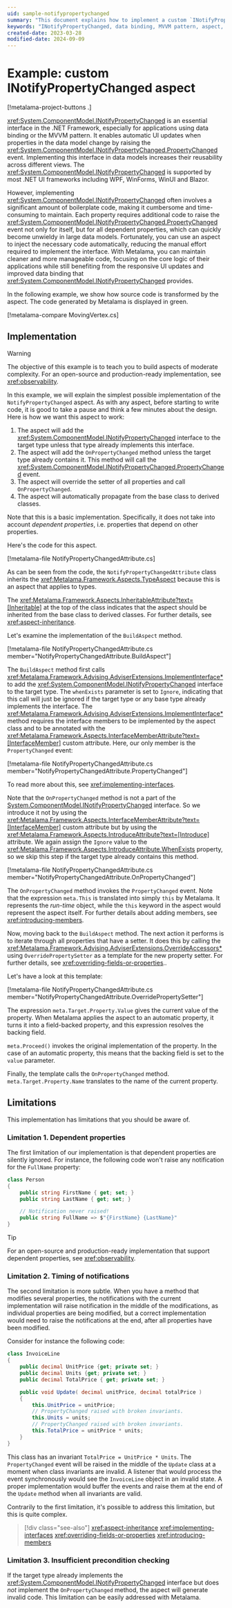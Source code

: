 ```yaml
---
uid: sample-notifypropertychanged
summary: "This document explains how to implement a custom `INotifyPropertyChanged` aspect using Metalama to reduce boilerplate code in .NET applications, highlighting its implementation and limitations."
keywords: "INotifyPropertyChanged, data binding, MVVM pattern, aspect,  PropertyChanged event"
created-date: 2023-03-28
modified-date: 2024-09-09
---
```


# Example: custom INotifyPropertyChanged aspect

[!metalama-project-buttons .]

<xref:System.ComponentModel.INotifyPropertyChanged> is an essential interface in the .NET Framework, especially for
applications using data binding or the MVVM pattern. It enables automatic UI updates when properties in the data model
change by raising the <xref:System.ComponentModel.INotifyPropertyChanged.PropertyChanged> event. Implementing this
interface in data models increases their reusability across different views.
The <xref:System.ComponentModel.INotifyPropertyChanged> is supported by most .NET UI frameworks including WPF, WinForms,
WinUI and Blazor.

However, implementing <xref:System.ComponentModel.INotifyPropertyChanged> often involves a significant amount of
boilerplate code, making it cumbersome and time-consuming to maintain. Each property requires additional code to raise
the <xref:System.ComponentModel.INotifyPropertyChanged.PropertyChanged> event not only for itself, but for all dependent
properties, which can quickly become unwieldy in large data models. Fortunately, you can use an aspect to inject the
necessary code automatically, reducing the manual effort required to implement the interface. With Metalama, you can
maintain cleaner and more manageable code, focusing on the core logic of their applications while still benefiting from
the responsive UI updates and improved data binding that <xref:System.ComponentModel.INotifyPropertyChanged> provides.

In the following example, we show how source code is transformed by the aspect. The code generated by Metalama is
displayed in green.

[!metalama-compare MovingVertex.cs]

## Implementation

> [!WARNING]
> The objective of this example is to teach you to build aspects of moderate complexity. For an open-source and production-ready implementation, see <xref:observability>. 

In this example, we will explain the simplest possible implementation of the `NotifyPropertyChanged` aspect. As with any
aspect, before starting to write code, it is good to take a pause and think a few minutes about the design. Here is how
we want this aspect to work:

1. The aspect will add the <xref:System.ComponentModel.INotifyPropertyChanged> interface to the target type unless that
   type already implements this interface.
2. The aspect will add the `OnPropertyChanged` method unless the target type already contains it. This method will call
   the <xref:System.ComponentModel.INotifyPropertyChanged.PropertyChanged> event.
3. The aspect will override the setter of all properties and call `OnPropertyChanged`.
4. The aspect will automatically propagate from the base class to derived classes.

Note that this is a basic implementation. Specifically, it does not take into account _dependent properties_, i.e.
properties that depend on other properties.

Here's the code for this aspect.

[!metalama-file NotifyPropertyChangedAttribute.cs]

As can be seen from the code, the `NotifyPropertyChangedAttribute` class inherits
the <xref:Metalama.Framework.Aspects.TypeAspect> because this is an aspect that applies to types.

The <xref:Metalama.Framework.Aspects.InheritableAttribute?text=[Inheritable]> at the top of the class indicates that the
aspect should be inherited from the base class to derived classes. For further details, see <xref:aspect-inheritance>.

Let's examine the implementation of the `BuildAspect` method.

[!metalama-file NotifyPropertyChangedAttribute.cs member="NotifyPropertyChangedAttribute.BuildAspect"]

The `BuildAspect` method first calls <xref:Metalama.Framework.Advising.AdviserExtensions.ImplementInterface*> to add
the <xref:System.ComponentModel.INotifyPropertyChanged> interface to the target type. The `whenExists` parameter is set
to `Ignore`, indicating that this call will just be ignored if the target type or any base type already implements the
interface. The <xref:Metalama.Framework.Advising.AdviserExtensions.ImplementInterface*> method requires the interface
members to be implemented by the aspect class and to be annotated with
the <xref:Metalama.Framework.Aspects.InterfaceMemberAttribute?text=[InterfaceMember]> custom attribute. Here, our only
member is the `PropertyChanged` event:

[!metalama-file NotifyPropertyChangedAttribute.cs member="NotifyPropertyChangedAttribute.PropertyChanged"]

To read more about this, see <xref:implementing-interfaces>.

Note that the `OnPropertyChanged` method is not a part of
the [System.ComponentModel.INotifyPropertyChanged](xref:System.ComponentModel.INotifyPropertyChanged) interface. So we
introduce it not by using the <xref:Metalama.Framework.Aspects.InterfaceMemberAttribute?text=[InterfaceMember]> custom
attribute but by using the <xref:Metalama.Framework.Aspects.IntroduceAttribute?text=[Introduce]> attribute. We again
assign the `Ignore` value to the <xref:Metalama.Framework.Aspects.IntroduceAttribute.WhenExists> property, so we skip
this step if the target type already contains this method.

[!metalama-file NotifyPropertyChangedAttribute.cs member="NotifyPropertyChangedAttribute.OnPropertyChanged"]

The `OnPropertyChanged` method invokes the `PropertyChanged` event. Note that the expression `meta.This` is translated
into simply `this` by Metalama. It represents the _run-time_ object, while the `this` keyword in the aspect would
represent the aspect itself. For further details about adding members, see <xref:introducing-members>.

Now, moving back to the `BuildAspect` method. The next action it performs is to iterate through all properties that have
a setter. It does this by calling the <xref:Metalama.Framework.Advising.AdviserExtensions.OverrideAccessors*>
using `OverridePropertySetter` as a template for the new property setter. For further details,
see <xref:overriding-fields-or-properties>..

Let's have a look at this template:

[!metalama-file NotifyPropertyChangedAttribute.cs member="NotifyPropertyChangedAttribute.OverridePropertySetter"]

The expression `meta.Target.Property.Value` gives the current value of the property. When Metalama applies the aspect to
an automatic property, it turns it into a field-backed property, and this expression resolves the backing field.

`meta.Proceed()` invokes the original implementation of the property. In the case of an automatic property, this means
that the backing field is set to the `value` parameter.

Finally, the template calls the `OnPropertyChanged` method. `meta.Target.Property.Name` translates to the name of the
current property.

## Limitations

This implementation has limitations that you should be aware of. 

### Limitation 1. Dependent properties

The first limitation of our implementation is that dependent properties are silently ignored. For instance, the
following code won't raise any notification for the `FullName` property:

```csharp
class Person
{
    public string FirstName { get; set; }
    public string LastName { get; set; }

    // Notification never raised!
    public string FullName => $"{FirstName} {LastName}"
}
```

> [!TIP]
> For an open-source and production-ready implementation that support dependent properties, see <xref:observability>.


### Limitation 2. Timing of notifications

The second limitation is more subtle. When you have a method that modifies several properties, the notifications with
the current implementation will raise notification in the middle of the modifications, as individual properties are
being modified, but a correct implementation would need to raise the notifications at the end, after all properties have
been modified.

Consider for instance the following code:

```csharp
class InvoiceLine
{
    public decimal UnitPrice {get; private set; }
    public decimal Units {get; private set; }
    public decimal TotalPrice { get; private set; }

    public void Update( decimal unitPrice, decimal totalPrice )
    {
        this.UnitPrice = unitPrice;
        // PropertyChanged raised with broken invariants.
        this.Units = units;
        // PropertyChanged raised with broken invariants.
        this.TotalPrice = unitPrice * units;
    }
}
```

This class has an invariant `TotalPrice = UnitPrice * Units`. The `PropertyChanged` event will be raised in the middle
of the `Update` class at a moment when class invariants are invalid. A listener that would process the event
synchronously would see the `InvoiceLine` object in an invalid state. A proper implementation would buffer the events
and raise them at the end of the `Update` method when all invariants are valid.

Contrarily to the first limitation, it's possible to address this limitation, but this is quite complex.

> [!div class="see-also"]
> <xref:aspect-inheritance>
> <xref:implementing-interfaces>
> <xref:overriding-fields-or-properties>
> <xref:introducing-members>

### Limitation 3. Insufficient precondition checking

If the target type already implements the <xref:System.ComponentModel.INotifyPropertyChanged> interface but does _not_
implement the `OnPropertyChanged` method, the aspect will generate invalid code. This limitation can be easily addressed
with Metalama.


